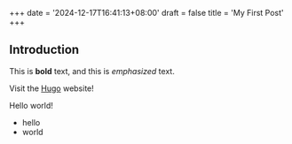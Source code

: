 +++
date = '2024-12-17T16:41:13+08:00'
draft = false
title = 'My First Post'
+++
## Introduction

This is **bold** text, and this is *emphasized* text.

Visit the [Hugo](https://gohugo.io) website!

Hello world!

- hello
- world